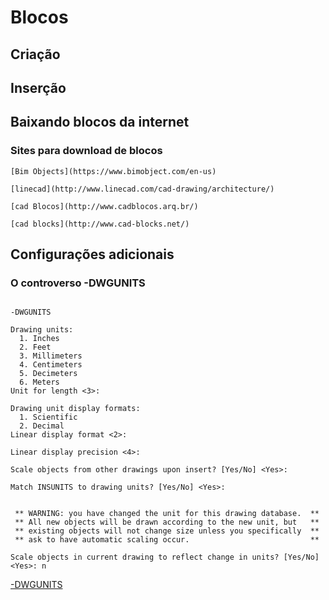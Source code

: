 # Blocos

## Criação

## Inserção

## Baixando blocos da internet

### Sites para download de blocos
  
    [Bim Objects](https://www.bimobject.com/en-us)

    [linecad](http://www.linecad.com/cad-drawing/architecture/)

    [cad Blocos](http://www.cadblocos.arq.br/)

    [cad blocks](http://www.cad-blocks.net/)


## Configurações adicionais

### O controverso -DWGUNITS

```shell

-DWGUNITS

Drawing units:
  1. Inches
  2. Feet
  3. Millimeters
  4. Centimeters
  5. Decimeters
  6. Meters
Unit for length <3>:

Drawing unit display formats:
  1. Scientific
  2. Decimal
Linear display format <2>:

Linear display precision <4>:

Scale objects from other drawings upon insert? [Yes/No] <Yes>:

Match INSUNITS to drawing units? [Yes/No] <Yes>:


 ** WARNING: you have changed the unit for this drawing database.  **
 ** All new objects will be drawn according to the new unit, but   **
 ** existing objects will not change size unless you specifically  **
 ** ask to have automatic scaling occur.                           **

Scale objects in current drawing to reflect change in units? [Yes/No] <Yes>: n

```


[-DWGUNITS](https://forums.autodesk.com/t5/autocad-forum/block-unit-factor/m-p/2679672/highlight/true#M260641)